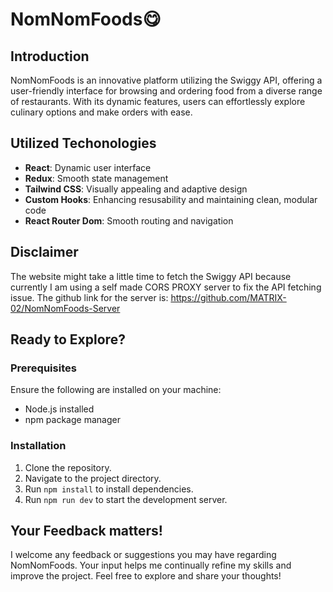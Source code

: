 # NomNomFoods😋

## Introduction
NomNomFoods is an innovative platform utilizing the Swiggy API, offering a user-friendly interface for browsing and ordering food from a diverse range of restaurants. With its dynamic features, users can effortlessly explore culinary options and make orders with ease.

## Utilized Techonologies
- **React**: Dynamic user interface
- **Redux**: Smooth state management
- **Tailwind CSS**: Visually appealing and adaptive design
- **Custom Hooks**: Enhancing resusability and maintaining clean, modular code
- **React Router Dom**: Smooth routing and navigation

## Disclaimer
The website might take a little time to fetch the Swiggy API because currently I am using a self made CORS PROXY server to fix the API fetching issue. The github link for the server is: https://github.com/MATRIX-02/NomNomFoods-Server

## Ready to Explore?
### Prerequisites
Ensure the following are installed on your machine:

- Node.js installed
- npm package manager

### Installation

1. Clone the repository.
2. Navigate to the project directory.
3. Run `npm install` to install dependencies.
4. Run `npm run dev` to start the development server.

## Your Feedback matters!
I welcome any feedback or suggestions you may have regarding NomNomFoods. Your input helps me continually refine my skills and improve the project. Feel free to explore and share your thoughts!

